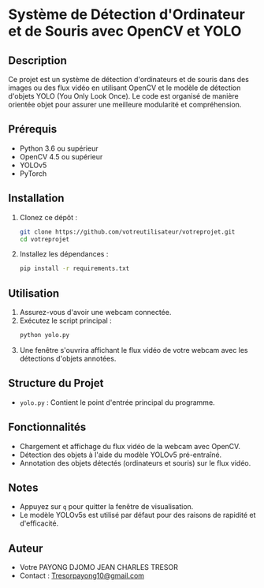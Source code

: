 # Système de Détection d'Ordinateur et de Souris avec OpenCV et YOLO

## Description
Ce projet est un système de détection d'ordinateurs et de souris dans des images ou des flux vidéo en utilisant OpenCV et le modèle de détection d'objets YOLO (You Only Look Once). Le code est organisé de manière orientée objet pour assurer une meilleure modularité et compréhension.

## Prérequis
- Python 3.6 ou supérieur
- OpenCV 4.5 ou supérieur
- YOLOv5
- PyTorch

## Installation
1. Clonez ce dépôt :
    ```bash
    git clone https://github.com/votreutilisateur/votreprojet.git
    cd votreprojet
    ```

2. Installez les dépendances :
    ```bash
    pip install -r requirements.txt
    ```

## Utilisation
1. Assurez-vous d'avoir une webcam connectée.
2. Exécutez le script principal :
    ```bash
    python yolo.py
    ```
3. Une fenêtre s'ouvrira affichant le flux vidéo de votre webcam avec les détections d'objets annotées.

## Structure du Projet
- `yolo.py` : Contient le point d'entrée principal du programme.

## Fonctionnalités
- Chargement et affichage du flux vidéo de la webcam avec OpenCV.
- Détection des objets à l'aide du modèle YOLOv5 pré-entraîné.
- Annotation des objets détectés (ordinateurs et souris) sur le flux vidéo.

## Notes
- Appuyez sur `q` pour quitter la fenêtre de visualisation.
- Le modèle YOLOv5s est utilisé par défaut pour des raisons de rapidité et d'efficacité.

## Auteur
- Votre PAYONG DJOMO JEAN CHARLES TRESOR 
- Contact : Tresorpayong10@gmail.com
